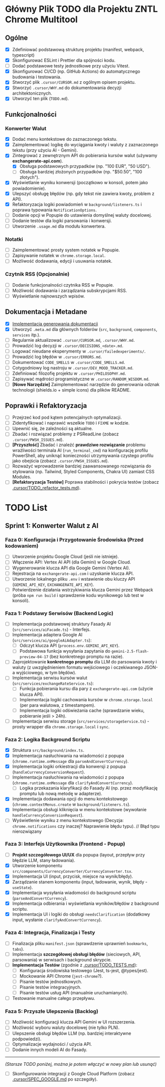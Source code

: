 # Główny Plik TODO dla Projektu ZNTL Chrome Multitool

## Ogólne

- [x] Zdefiniować podstawową strukturę projektu (manifest, webpack, typescript)
- [x] Skonfigurować ESLint i Prettier dla spójności kodu.
- [ ] Dodać podstawowe testy jednostkowe przy użyciu Vitest.
- [x] Skonfigurować CI/CD (np. GitHub Actions) do automatycznego budowania i testowania.
- [x] Stworzyć plik `.cursor/CURSOR.md` z ogólnym opisem projektu.
- [x] Stworzyć `.cursor/WHY.md` do dokumentowania decyzji architektonicznych.
- [x] Utworzyć ten plik (`TODO.md`).

## Funkcjonalności

### Konwerter Walut

- [x] Dodać menu kontekstowe do zaznaczonego tekstu.
- [x] Zaimplementować logikę do wyciągania kwoty i waluty z zaznaczonego tekstu (przy użyciu AI - Gemini).
- [x] Zintegrować z zewnętrznym API do pobierania kursów walut (używamy **exchangerate-api.com**).
  - [x] Obsługa podstawowych przypadków (np. "100 EUR", "50 USD").
  - [ ] Obsługa bardziej złożonych przypadków (np. "$50.50", "100 złotych").
- [x] Wyświetlanie wyniku konwersji (początkowo w konsoli, potem jako powiadomienie).
- [x] Ulepszyć obsługę błędów (np. gdy tekst nie zawiera kwoty, problem z API).
- [x] Refaktoryzacja logiki powiadomień w `background/listeners.ts` i poprawa typowania `NotificationOptions`.
- [ ] Dodanie opcji w Popupie do ustawienia domyślnej waluty docelowej.
- [ ] Dodanie testów dla logiki parsowania i konwersji.
- [ ] Utworzenie `.usage.md` dla modułu konwertera.

### Notatki

- [ ] Zaimplementować prosty system notatek w Popupie.
- [ ] Zapisywanie notatek w `chrome.storage.local`.
- [ ] Możliwość dodawania, edycji i usuwania notatek.

### Czytnik RSS (Opcjonalnie)

- [ ] Dodanie funkcjonalności czytnika RSS w Popupie.
- [ ] Możliwość dodawania i zarządzania subskrypcjami RSS.
- [ ] Wyświetlanie najnowszych wpisów.

## Dokumentacja i Metadane

- [x] [Implementacja generowania dokumentacji](.cursor/TODO_docs_generation.md)
- [x] Utworzyć `.meta.md` dla głównych folderów (`src`, `background`, `components`, `services` itp.).
- [ ] Regularnie aktualizować `.cursor/CURSOR.md`, `.cursor/WHY.md`.
- [ ] Prowadzić log decyzji w `.cursor/DECISIONS_<date>.md`.
- [ ] Logować nieudane eksperymenty w `.cursor/failedexperiments/`.
- [ ] Prowadzić log błędów w `.cursor/ERRORS.md`.
- [ ] Dokumentować `CODE_SMELLS` w `.cursor/CODE_SMELLS.md`.
- [ ] Cotygodniowy log nastroju w `.cursor/DEV_MOOD_TRACKER.md`.
- [ ] Zdefiniować filozofię projektu w `.cursor/PHILOSOPHY.md`.
- [ ] Zapisywać mądrości programistyczne w `.cursor/RANDOM_WISDOM.md`.
- [ ] **[Nowe Narzędzie]** Zaimplementować narzędzie do generowania odznak technologii (shields.io + simple icons) dla plików README.

## Poprawki i Refaktoryzacja

- [ ] Przejrzeć kod pod kątem potencjalnych optymalizacji.
- [ ] Zidentyfikować i naprawić wszelkie `TODO` i `FIXME` w kodzie.
- [ ] Upewnić się, że zależności są aktualne.
- [ ] Zbadać i rozwiązać problemy z PSReadLine (zobacz `.cursor/PWSH_ISSUES.md`).
- [ ] **[Przyszłość]** Zbadać i znaleźć **prawdziwe rozwiązanie** problemu wrażliwości terminala AI (`run_terminal_cmd`) na konfigurację profilu PowerShell, aby uniknąć konieczności utrzymywania czystego profilu jako obejścia (zobacz `.cursor/PWSH_ISSUES.md`).
- [ ] Rozważyć wprowadzenie bardziej zaawansowanego rozwiązania do stylowania (np. Tailwind, Styled Components, Chakra UI) zamiast CSS Modules.
- [ ] **[Refaktoryzacja Testów]** Poprawa stabilności i pokrycia testów (zobacz [.cursor/TODO_refactor_tests.md](.cursor/TODO_refactor_tests.md)).

# TODO List

## Sprint 1: Konwerter Walut z AI

### Faza 0: Konfiguracja i Przygotowanie Środowiska (Przed kodowaniem)

-   [ ] Utworzenie projektu Google Cloud (jeśli nie istnieje).
-   [ ] Włączenie API: Vertex AI API (dla Gemini) w Google Cloud.
-   [ ] Wygenerowanie klucza API dla Google Gemini (Vertex AI).
-   [ ] Rejestracja na `exchangerate-api.com` i uzyskanie klucza API.
-   [ ] Utworzenie lokalnego pliku `.env` i wstawienie obu kluczy API (`GEMINI_API_KEY`, `EXCHANGERATE_API_KEY`).
-   [ ] Potwierdzenie działania wstrzykiwania klucza Gemini przez Webpack (próba `npm run build` i sprawdzenie kodu wynikowego lub test w konsoli).

### Faza 1: Podstawy Serwisów (Backend Logic)

-   [ ] Implementacja podstawowej struktury Fasady AI (`src/services/aiFacade.ts`) - Interfejs.
-   [ ] Implementacja adaptera Google AI (`src/services/ai/googleAiAdapter.ts`):
    -   [ ] Odczyt klucza API (`process.env.GEMINI_API_KEY`).
    -   [ ] Podstawowa funkcja wysyłania zapytania do `gemini-2.5-flash-preview-04-17` (bez konkretnego promptu na razie).
-   [ ] Zaprojektowanie **konkretnego promptu** dla LLM do parsowania kwoty i waluty (z uwzględnieniem formatu wejściowego i oczekiwanego JSON-a wyjściowego, w tym błędów).
-   [ ] Implementacja serwisu kursów walut (`src/services/exchangeRateService.ts`):
    -   [ ] Funkcja pobierania kursu dla pary z `exchangerate-api.com` (użycie klucza API).
    -   [ ] Implementacja logiki cachowania kursów w `chrome.storage.local` (per para walutowa, z timestampem).
    -   [ ] Implementacja logiki odświeżania cache (sprawdzanie wieku, pobieranie jeśli > 24h).
-   [ ] Implementacja serwisu storage (`src/services/storageService.ts`) - prosty wrapper dla `chrome.storage.local` i `sync`.

### Faza 2: Logika Background Scriptu

-   [x] Struktura `src/background/index.ts`.
-   [x] Implementacja nasłuchiwania na wiadomości z popupa (`chrome.runtime.onMessage` dla `parseAndConvertCurrency`).
-   [x] Implementacja logiki orkiestracji dla konwersji z popupa (`handleCurrencyConversionRequest`).
-   [ ] Implementacja nasłuchiwania na wiadomości z popupa (`chrome.runtime.onMessage` dla `clarifyAndConvertCurrency`).
    -   [ ] Logika przekazania klaryfikacji do Fasady AI (np. przez modyfikację promptu lub nową metodę w adapterze).
-   [x] Implementacja dodawania opcji do menu kontekstowego (`chrome.contextMenus.create` w `background/listeners.ts`).
-   [x] Implementacja obsługi kliknięcia w menu kontekstowe (wywołanie `handleCurrencyConversionRequest`).
-   [ ] Wyświetlenie wyniku z menu kontekstowego (Decyzja: `chrome.notifications` czy inaczej? Naprawienie błędu typu). // Błąd typu nierozwiązany

### Faza 3: Interfejs Użytkownika (Frontend - Popup)

-   [ ] **Projekt szczegółowego UI/UX** dla popupa (layout, przepływ przy błędzie LLM, stany ładowania).
-   [x] Utworzenie komponentu `src/components/CurrencyConverter/CurrencyConverter.tsx`.
-   [x] Implementacja UI (input, przycisk, miejsce na wynik/błędy).
-   [x] Zarządzanie stanem komponentu (input, ładowanie, wynik, błędy - `useState`).
-   [x] Implementacja wysyłania wiadomości do background scriptu (`parseAndConvertCurrency`).
-   [x] Implementacja odbierania i wyświetlania wyników/błędów z background scriptu.
-   [x] Implementacja UI i logiki do obsługi `needsClarification` (dodatkowy input, wysłanie `clarifyAndConvertCurrency`).

### Faza 4: Integracja, Finalizacja i Testy

-   [ ] Finalizacja pliku `manifest.json` (sprawdzenie uprawnień `bookmarks`, `tabs`).
-   [ ] Implementacja **szczegółowej obsługi błędów** (sieciowych, API, parsowania) w serwisach i background skrypcie.
-   [ ] **Implementacja Testów** (zgodnie z [.cursor/TODO_TESTS.md](.cursor/TODO_TESTS.md)):
    -   [ ] Konfiguracja środowiska testowego (Jest, ts-jest, @types/jest).
    -   [ ] Mockowanie API Chrome (`jest-chrome`?).
    -   [ ] Pisanie testów jednostkowych.
    -   [ ] Pisanie testów integracyjnych.
    -   [ ] Pisanie testów usług API (manualnie uruchamianych).
-   [ ] Testowanie manualne całego przepływu.

### Faza 5: Przyszłe Ulepszenia (Backlog)

-   [ ] Możliwość konfiguracji klucza API Gemini w UI rozszerzenia.
-   [ ] Możliwość wyboru waluty docelowej (nie tylko PLN).
-   [ ] Ulepszenie obsługi błędów LLM (np. bardziej interaktywne podpowiedzi).
-   [ ] Optymalizacje wydajności / użycia API.
-   [ ] Dodanie innych modeli AI do Fasady.

---
*(Starsze TODO poniżej, można je potem włączyć w nowy plan lub usunąć)*

-   [ ] Skonfigurowanie integracji z Google Cloud Platform (zobacz [.cursor/SPEC_GOOGLE.md](.cursor/SPEC_GOOGLE.md) po szczegóły). 